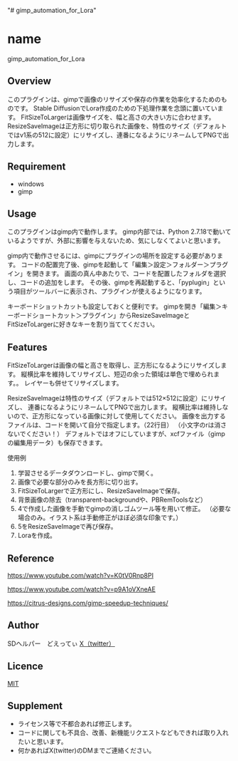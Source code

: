 "# gimp_automation_for_Lora" 

# name

gimp_automation_for_Lora

## Overview
このプラグインは、gimpで画像のリサイズや保存の作業を効率化するためのものです。
Stable DiffusionでLora作成のための下処理作業を念頭に置いています。
FitSizeToLargerは画像サイズを、幅と高さの大きい方に合わせます。
ResizeSaveImageは正方形に切り取られた画像を、特性のサイズ（デフォルトではv1系の512に設定）にリサイズし、連番になるようにリネームしてPNGで出力します。

## Requirement
- windows
- gimp

## Usage
このプラグインはgimp内で動作します。
gimp内部では、Python 2.7.18で動いているようですが、外部に影響を与えないため、気にしなくてよいと思います。

gimp内で動作させるには、gimpにプラグインの場所を設定する必要があります。
コードの配置完了後、gimpを起動して「編集＞設定＞フォルダー＞プラグイン」を開きます。
画面の真ん中あたりで、コードを配置したフォルダを選択し、コードの追加をします。
その後、gimpを再起動すると、「pyplugin」という項目がツールバーに表示され、プラグインが使えるようになります。

キーボードショットカットも設定しておくと便利です。
gimpを開き「編集＞キーボードショートカット＞プラグイン」からResizeSaveImageとFitSizeToLargerに好きなキーを割り当ててください。

## Features
FitSizeToLargerは画像の幅と高さを取得し、正方形になるようにリサイズします。
縦横比率を維持してリサイズし、短辺の余った領域は単色で埋められます。。
レイヤーも併せてリサイズします。


ResizeSaveImageは特性のサイズ（デフォルトでは512×512に設定）にリサイズし、
連番になるようにリネームしてPNGで出力します。
縦横比率は維持しないので、正方形になっている画像に対して使用してください。
画像を出力するファイルは、コードを開いて自分で指定します。（22行目）
（小文字のrは消さないでください！）
デフォルトではオフにしていますが、xcfファイル（gimpの編集用データ）も保存できます。

使用例
1. 学習させるデータダウンロードし、gimpで開く。
2. 画像で必要な部分のみを長方形に切り出す。
3. FitSizeToLargerで正方形にし、ResizeSaveImageで保存。
4. 背景画像の除去（transparent-backgroundや、PBRemToolsなど）
5. 4で作成した画像を手動でgimpの消しゴムツール等を用いて修正。
（必要な場合のみ。イラスト系は手動修正がほぼ必須な印象です。）
6. 5をResizeSaveImageで再び保存。
7. Loraを作成。

## Reference
https://www.youtube.com/watch?v=K0tV0Rnp8PI

https://www.youtube.com/watch?v=p9A1oVXneAE

https://citrus-designs.com/gimp-speedup-techniques/


## Author
SDヘルパー　どえってぃ
[X（twitter）](https://twitter.com/SD_Helper)

## Licence

[MIT](https://www.tldrlegal.com/license/mit-license)

## Supplement
- ライセンス等で不都合あれば修正します。
- コードに関しても不具合、改善、新機能リクエストなどもできれば取り入れたいと思います。
- 何かあればX(twitter)のDMまでご連絡ください。